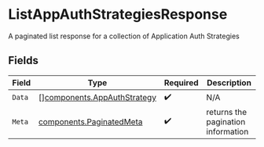 # ListAppAuthStrategiesResponse

A paginated list response for a collection of Application Auth Strategies


## Fields

| Field                                                                      | Type                                                                       | Required                                                                   | Description                                                                |
| -------------------------------------------------------------------------- | -------------------------------------------------------------------------- | -------------------------------------------------------------------------- | -------------------------------------------------------------------------- |
| `Data`                                                                     | [][components.AppAuthStrategy](../../models/components/appauthstrategy.md) | :heavy_check_mark:                                                         | N/A                                                                        |
| `Meta`                                                                     | [components.PaginatedMeta](../../models/components/paginatedmeta.md)       | :heavy_check_mark:                                                         | returns the pagination information                                         |